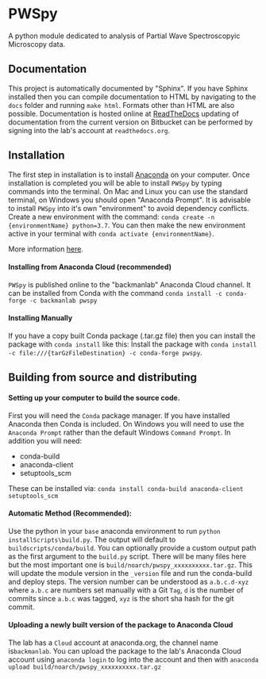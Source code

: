 # PWSpy
A python module dedicated to analysis of Partial Wave Spectroscopyic Microscopy data.

## Documentation
This project is automatically documented by "Sphinx". If you have Sphinx installed then you can compile documentation to HTML 
by navigating to the `docs` folder and running `make html`. Formats other than HTML are also possible. Documentation is
hosted online at [ReadTheDocs](https://pwspy.readthedocs.io/en/dev/) updating of documentation from the current version on Bitbucket can be performed
by signing into the lab's account at `readthedocs.org`.

## Installation
The first step in installation is to install [Anaconda](https://www.anaconda.com/products/individual) on your computer. Once installation
is completed you will be able to install `PWSpy` by typing commands into the terminal. On Mac and Linux you can use the standard terminal, on Windows you
should open "Anaconda Prompt".
It is advisable to install `PWSpy` into it's own "environment" to avoid dependency conflicts. 
Create a new environment with the command: `conda create -n {environmentName} python=3.7`. You can then make the new environment active in your terminal with `conda activate {environmentName}`.

More information [here](https://docs.conda.io/projects/conda/en/latest/user-guide/tasks/manage-environments.html).

#### Installing from Anaconda Cloud (recommended)
`PWSpy` is published online to the "backmanlab" Anaconda Cloud channel. It can be installed from Conda with the command `conda install -c conda-forge -c backmanlab pwspy` 

#### Installing Manually
If you have a copy built Conda package (.tar.gz file) then you can install the package with `conda install` like this:
Install the package with `conda install -c file:///{tarGzFileDestination} -c conda-forge pwspy`.

## Building from source and distributing

#### Setting up your computer to build the source code.
First you will need the `Conda` package manager. If you have installed Anaconda then Conda is included.
On Windows you will need to use the `Anaconda Prompt` rather than the default Windows `Command Prompt`.
In addition you will need:  
 - conda-build 
 - anaconda-client 
 - setuptools_scm

These can be installed via: `conda install conda-build anaconda-client setuptools_scm`  

#### Automatic Method (Recommended):
Use the python in your `base` anaconda environment to run `python installScripts\build.py`.
The output will default to `buildscripts/conda/build`. You can optionally provide a custom
output path as the first argument to the `build.py` script. There will be many
files here but the most important one is `build/noarch/pwspy_xxxxxxxxxx.tar.gz`.
This will update the module version in the `_version` file and run the conda-build and deploy steps.
The version number can be understood as `a.b.c.d-xyz` where `a.b.c` are numbers set manually with a Git `Tag`, `d` is the number of commits since 
`a.b.c` was tagged, `xyz` is the short sha hash for the git commit.

#### Uploading a newly built version of the package to Anaconda Cloud
The lab has a `Cloud` account at anaconda.org, the channel name is`backmanlab`.
You can upload the package to the lab's Anaconda Cloud account using `anaconda login` to log into the account and then with `anaconda upload build/noarch/pwspy_xxxxxxxxxx.tar.gz`


